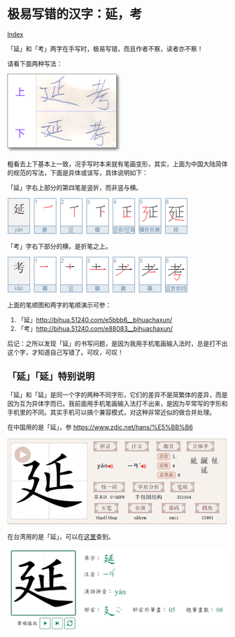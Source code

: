 # 极易写错的汉字：延，考

[Index](index.md)

「延」和「考」两字在手写时，极易写错，而且作者不察，读者亦不察！

请看下面两种写法：

![「延」「考」二字的正误写法](images/yan_kao.png)

粗看去上下基本上一致，况手写时本来就有笔画变形，其实，上面为中国大陆简体的规范的写法，下面是异体或误写，具体说明如下：

「延」字右上部分的第四笔是竖折，而非竖与横。

![yan「延」的笔顺](images/yan.png)

「考」字右下部分的横，是折笔之上。

![kao「考」的笔顺](images/kao.png)

上面的笔顺图和两字的笔顺演示可参：

1. 「延」<http://bihua.51240.com/e5bbb6__bihuachaxun/>
2. 「考」<http://bihua.51240.com/e88083__bihuachaxun/>

后记：之所以发现「延」的书写问题，是因为我用手机笔画输入法时，总是打不出这个字，才知道自己写错了。可叹，可叹！

## 「延」「延」特别说明

「延」和「延」是同一个字的两种不同字形，它们的差异不是简繁体的差异，而是因为互为异体字而已。我前面用手机笔画输入法打不出来，是因为平常写的字形和手机里的不同。其实手机可以搞个兼容模式，对这种非常近似的做合并处理。

在中国用的是「延」，参 <https://www.zdic.net/hans/%E5%BB%B6>

![](images/yan_cn.png)

在台湾用的是「延」，可以在[这里](https://dict.mini.moe.edu.tw/)查到。

![](images/yan_tw.png)

